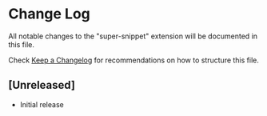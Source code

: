 # Change Log
All notable changes to the "super-snippet" extension will be documented in this file.

Check [Keep a Changelog](http://keepachangelog.com/) for recommendations on how to structure this file.

## [Unreleased]
- Initial release